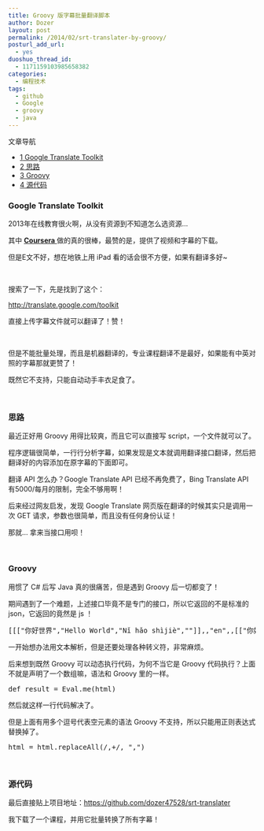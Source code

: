 ```yaml
---
title: Groovy 版字幕批量翻译脚本
author: Dozer
layout: post
permalink: /2014/02/srt-translater-by-groovy/
posturl_add_url:
  - yes
duoshuo_thread_id:
  - 1171159103985658382
categories:
  - 编程技术
tags:
  - github
  - Google
  - groovy
  - java
---
```

<div id="toc_container" class="no_bullets">
  <p class="toc_title">
    文章导航
  </p>
  
  <ul class="toc_list">
    <li>
      <a href="#Google_Translate_Toolkit"><span class="toc_number toc_depth_1">1</span> Google Translate Toolkit</a>
    </li>
    <li>
      <a href="#i"><span class="toc_number toc_depth_1">2</span> 思路</a>
    </li>
    <li>
      <a href="#Groovy"><span class="toc_number toc_depth_1">3</span> Groovy</a>
    </li>
    <li>
      <a href="#i-2"><span class="toc_number toc_depth_1">4</span> 源代码</a>
    </li>
  </ul>
</div>

### <span id="Google_Translate_Toolkit">Google Translate Toolkit</span>

2013年在线教育很火啊，从没有资源到不知道怎么选资源…

其中 <a href="https://www.coursera.org/" target="_blank"><strong>Coursera</strong> </a>做的真的很棒，最赞的是，提供了视频和字幕的下载。

但是E文不好，想在地铁上用 iPad 看的话会很不方便，如果有翻译多好~

<!--more-->

&nbsp;

搜索了一下，先是找到了这个：

http://translate.google.com/toolkit

直接上传字幕文件就可以翻译了！赞！

&nbsp;

但是不能批量处理，而且是机器翻译的，专业课程翻译不是最好，如果能有中英对照的字幕那就更赞了！

既然它不支持，只能自动动手丰衣足食了。

&nbsp;

### <span id="i">思路</span>

最近正好用 Groovy 用得比较爽，而且它可以直接写 script，一个文件就可以了。

程序逻辑很简单，一行行分析字幕，如果发现是文本就调用翻译接口翻译，然后把翻译好的内容添加在原字幕的下面即可。

翻译 API 怎么办？Google Translate API 已经不再免费了，Bing Translate API 有5000/每月的限制，完全不够用啊！

后来经过网友启发，发现 Google Translate 网页版在翻译的时候其实只是调用一次 GET 请求，参数也很简单，而且没有任何身份认证！

那就… 拿来当接口用呗！

&nbsp;

### <span id="Groovy">Groovy</span>

用惯了 C# 后写 Java 真的很痛苦，但是遇到 Groovy 后一切都变了！

期间遇到了一个难题，上述接口毕竟不是专门的接口，所以它返回的不是标准的 json，它返回的竟然是 js ！

<pre class="lang:js decode:true">[[["你好世界","Hello World","Nǐ hǎo shìjiè",""]],,"en",,[["你好",[1],false,false,867,0,1,0],["世界",[2],false,false,867,1,2,0]],[["Hello",1,[["你好",867,false,false],["您好",102,false,false],["打招呼",0,false,false],["招呼",0,false,false],["啰",0,false,false]],[[0,5]],"Hello World"],["World",2,[["世界",867,false,false],["全球",0,false,false],["世",0,false,false],["国际",0,false,false],["的世界",0,false,false]],[[6,11]],""]],,,[["en"]],2]</pre>

一开始想办法用文本解析，但是还要处理各种转义符，非常麻烦。

后来想到既然 Groovy 可以动态执行代码，为何不当它是 Groovy 代码执行？上面不就是声明了一个数组嘛，语法和 Groovy 里的一样。

<pre class="lang:java decode:true">def result = Eval.me(html)</pre>

然后就这样一行代码解决了。

但是上面有用多个逗号代表空元素的语法 Groovy 不支持，所以只能用正则表达式替换掉了。

<pre class="lang:java decode:true ">html = html.replaceAll(/,+/, ",")</pre>

&nbsp;

### <span id="i-2">源代码</span>

最后直接贴上项目地址：<a href="https://github.com/dozer47528/srt-translater" target="_blank">https://github.com/dozer47528/srt-translater</a>

我下载了一个课程，并用它批量转换了所有字幕！
